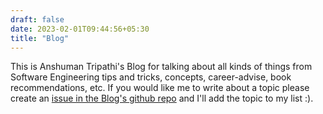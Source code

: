 ```yaml
---
draft: false
date: 2023-02-01T09:44:56+05:30
title: "Blog"
---
```


This is Anshuman Tripathi's Blog for talking about all kinds of things from Software Engineering tips and tricks, concepts, career-advise, book recommendations, etc. If you would like me to write about a topic please create an [issue in the Blog's github repo](https://github.com/AnshumanTripathi/anshumantripathi.github.io/issues) and I'll add the topic to my list :). 

